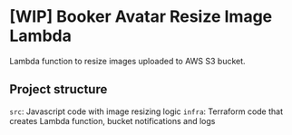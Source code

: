 # [WIP] Booker Avatar Resize Image Lambda

Lambda function to resize images uploaded to AWS S3 bucket.

## Project structure

`src`: Javascript code with image resizing logic
`infra`: Terraform code that creates Lambda function, bucket notifications and logs
